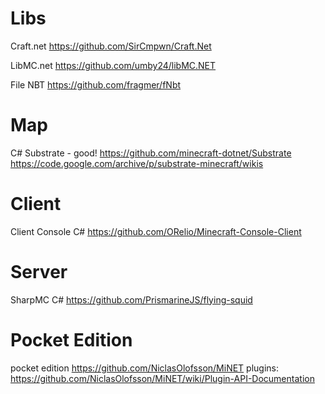 Libs
=====

Craft.net
https://github.com/SirCmpwn/Craft.Net

LibMC.net
https://github.com/umby24/libMC.NET

File NBT
https://github.com/fragmer/fNbt


Map
====

C# Substrate - good!
https://github.com/minecraft-dotnet/Substrate
https://code.google.com/archive/p/substrate-minecraft/wikis

Client
========

Client Console C#
https://github.com/ORelio/Minecraft-Console-Client


Server
========

SharpMC C#
https://github.com/PrismarineJS/flying-squid

# Pocket Edition

pocket edition
https://github.com/NiclasOlofsson/MiNET
plugins: https://github.com/NiclasOlofsson/MiNET/wiki/Plugin-API-Documentation

